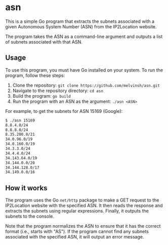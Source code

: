 # asn

This is a simple Go program that extracts the subnets associated with a given Autonomous System Number (ASN) from the IP2Location website. 

The program takes the ASN as a command-line argument and outputs a list of subnets associated with that ASN.

## Usage

To use this program, you must have Go installed on your system. To run the program, follow these steps:

1. Clone the repository: `git clone https://github.com/melvinsh/asn.git`
2. Navigate to the repository directory: `cd asn`
3. Build the program: `go build`
4. Run the program with an ASN as the argument: `./asn <ASN>`

For example, to get the subnets for ASN 15169 (Google):

``` bash
$ ./asn 15169
8.8.4.0/24
8.8.8.0/24
8.35.200.0/21
34.0.96.0/19
34.0.160.0/19
34.3.3.0/24
34.4.4.0/24
34.143.64.0/19
34.144.0.0/20
34.144.128.0/17
34.149.0.0/16
```

## How it works

The program uses the Go `net/http` package to make a GET request to the IP2Location website with the specified ASN. It then reads the response and extracts the subnets using regular expressions. Finally, it outputs the subnets to the console.

Note that the program normalizes the ASN to ensure that it has the correct format (i.e., starts with "AS"). If the program cannot find any subnets associated with the specified ASN, it will output an error message.
